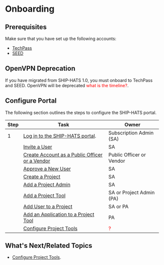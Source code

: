 # Onboarding 

## Prerequisites

Make sure that you have set up the following accounts:

- [TechPass]()
- [SEED]()

## OpenVPN Deprecation

If you have migrated from SHIP-HATS 1.0, you must onboard to TechPass and SEED. OpenVPN will be deprecated <span style="color:red">what is the timeline?</span>.


## Configure Portal
The following section outlines the steps to configure the SHIP-HATS portal.

|Step|Task|Owner|
|---|---|---|
|1|[Log in to the SHIP-HATS portal](access-ship-hats-portal).|Subscription Admin (SA)|
||[Invite a User](https://docs.developer.tech.gov.sg/docs/ship-hats-portal-guide/#/manage-users?id=invite-users)|SA|
||[Create Account as a Public Officer or a Vendor](https://docs.developer.tech.gov.sg/docs/ship-hats-portal-guide/#/manage-users?id=create-account)|Public Officer or Vendor|
||[Approve a New User]()|SA|
||[Create a Project]()|SA|
||[Add a Project Admin]()|SA|  
||[Add a Project Tool]()|SA or Project Admin (PA)|
||[Add User to a Project]()|SA or PA|
||[Add an Application to a Project Tool]()|PA|
||[Configure Project Tools](https://docs.developer.tech.gov.sg/docs/ship-hats-tools-guide/#/tools-overview)|<span style="color:red">?</span>|

## What's Next/Related Topics
- [Configure Project Tools](https://docs.developer.tech.gov.sg/docs/ship-hats-tools-guide/#/tools-overview).

<!--

![Flowchart]()

![User Journey Image]()

https://jira.ship.gov.sg/browse/CODEX-179569
-->